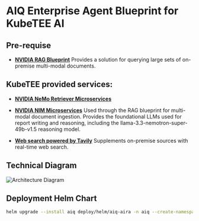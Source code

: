 # AIQ Enterprise Agent Blueprint for KubeTEE AI

## Pre-requise

- [**NVIDIA RAG Blueprint**](https://github.com/NVIDIA-AI-Blueprints/rag) Provides a solution for querying large sets of on-premise multi-modal documents.

## KubeTEE provided services:
  
- [**NVIDIA NeMo Retriever Microservices**](https://developer.nvidia.com/nemo-retriever?sortBy=developer_learning_library%2Fsort%2Ffeatured_in.nemo_retriever%3Adesc%2Ctitle%3Aasc&hitsPerPage=12)

- [**NVIDIA NIM Microservices**](https://developer.nvidia.com/nim?sortBy=developer_learning_library%2Fsort%2Ffeatured_in.nim%3Adesc%2Ctitle%3Aasc&hitsPerPage=12) 
  Used through the RAG blueprint for multi-modal document ingestion.
  Provides the foundational LLMs used for report writing and reasoning, including the llama-3.3-nemotron-super-49b-v1.5 reasoning model.

- [**Web search powered by Tavily**](https://tavily.com/)
  Supplements on-premise sources with real-time web search.

## Technical Diagram  

![Architecture Diagram](https://assets.ngc.nvidia.com/products/api-catalog/aiq/diagram.jpg?)

## Deployment Helm Chart

```sh
helm upgrade --install aiq deploy/helm/aiq-aira -n aiq --create-namespace -f deploy/helm/aiq-aira/values-staging.yaml
```
